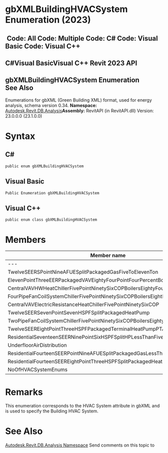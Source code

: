 # gbXMLBuildingHVACSystem Enumeration (2023)

﻿
 Code: All Code: Multiple Code: C# Code: Visual Basic Code: Visual C++   
---  
C#Visual BasicVisual C++
Revit 2023 API  
---  
gbXMLBuildingHVACSystem Enumeration  
See Also  
---  
Enumerations for gbXML (Green Building XML) format, used for energy analysis, schema version 0.34. 
**Namespace:** [Autodesk.Revit.DB.Analysis](958e2e12-587d-f188-5d7b-f13d7dbfdf48.md "Autodesk.Revit.DB.Analysis Namespace")**Assembly:** RevitAPI (in RevitAPI.dll) Version: 23.0.0.0 (23.1.0.0)
# Syntax
C#  
---  
```text
public enum gbXMLBuildingHVACSystem
```
  
Visual Basic  
---  
```text
Public Enumeration gbXMLBuildingHVACSystem
```
  
Visual C++  
---  
```text
public enum class gbXMLBuildingHVACSystem
```
  
# Members
| Member name | Description |
| --- | --- |
| --- | --- |
| TwelveSEERSPointNineAFUESplitPackagedGasFiveToElevenTon |
| ElevenPointThreeEERPackagedVAVEightyFourPointFourPercentBoilerHeating |
| CentralVAVHWHeatChillerFivePointNinetySixCOPBoilersEightyFourPoint5Eff |
| FourPipeFanCoilSystemChillerFivePointNinetySixCOPBoilersEightFourPointFiveEff |
| CentralVAVElectricResistanceHeatChillerFivePointNinetySixCOP |
| TwelveSEERSevenPointSevenHSPFSplitPackagedHeatPump |
| TwoPipeFanCoilSystemChillerFivePointNinetySixCOPBoilersEightyFourPointFiveEff |
| TwelveSEEREightPointThreeHSPFPackagedTerminalHeatPumpPTAC |
| ResidentialSeventeenSEERNinePointSixHSPFSplitHPLessThanFivePointFiveTon |
| UnderfloorAirDistribution |
| ResidentialFourteenSEERPointNineAFUESplitPackagedGasLessThanFivePointFiveTon |
| ResidentialFourteenSEEREightPointThreeHSPFSplitPackagedHeatPump |
| NoOfHVACSystemEnums |

# Remarks
This enumeration corresponds to the HVAC System attribute in gbXML and is used to specify the Building HVAC System. 
# See Also
[Autodesk.Revit.DB.Analysis Namespace](958e2e12-587d-f188-5d7b-f13d7dbfdf48.md "Autodesk.Revit.DB.Analysis Namespace")
Send comments on this topic to 